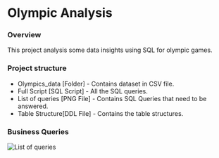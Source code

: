 # Olympic Analysis

### Overview
This project analysis some data insights using SQL for olympic games.

### Project structure
- Olympics_data [Folder] - Contains dataset in CSV file.
- Full Script [SQL Script] - All the SQL queries. 
- List of queries [PNG File] - Contains SQL Queries that need to be answered. 
- Table Structure[DDL File] - Contains the table structures.

### Business Queries
![List of queries](https://github.com/user-attachments/assets/24c81315-b4a9-4ad9-867b-2aaf007e8220)
